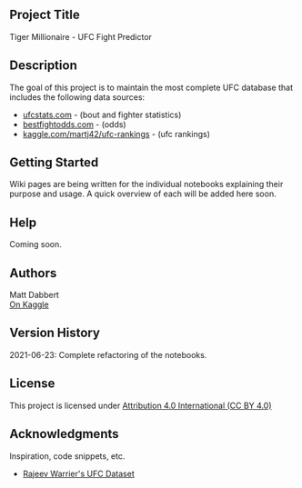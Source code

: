 ## Project Title

Tiger Millionaire - UFC Fight Predictor

## Description

The goal of this project is to maintain the most complete UFC database that includes the following data sources:
* [ufcstats.com](http://ufcstats.com/statistics/events/completed) - (bout and fighter statistics)
* [bestfightodds.com](https://www.bestfightodds.com/) - (odds)
* [kaggle.com/martj42/ufc-rankings](https://www.kaggle.com/martj42/ufc-rankings) - (ufc rankings)

## Getting Started

Wiki pages are being written for the individual notebooks explaining their purpose and usage.  A quick overview of each will be added here soon.


## Help

Coming soon.

## Authors

Matt Dabbert  
[On Kaggle](https://www.kaggle.com/mdabbert)

## Version History

2021-06-23:  Complete refactoring of the notebooks.

## License

This project is licensed under [Attribution 4.0 International (CC BY 4.0)](https://creativecommons.org/licenses/by/4.0/)

## Acknowledgments

Inspiration, code snippets, etc.
* [Rajeev Warrier's UFC Dataset](https://www.kaggle.com/rajeevw/ufcdata)
